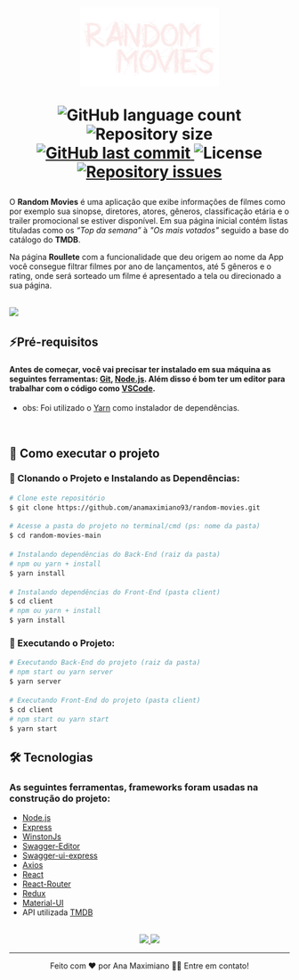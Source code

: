 <h1 align="center">
    <img width="250px" src="./client/src/assets/images/logo.svg">
    
<p>
  <img alt="GitHub language count" src="https://img.shields.io/github/languages/count/anamaximiano93/random-movies?color=%2304D361">

  <img alt="Repository size" src="https://img.shields.io/github/repo-size/anamaximiano93/random-movies">
  
  <a href="https://github.com/anamaximiano93/random-movies/commits/master">
    <img alt="GitHub last commit" src="https://img.shields.io/github/last-commit/anamaximiano93/random-movies">
  </a>   
   <img alt="License" src="https://img.shields.io/badge/license-MIT-brightgreen">

   <a href="https://github.com/anamaximiano93/random-movies/issues">
    <img alt="Repository issues" src="https://img.shields.io/github/issues/anamaximiano93/random-movies.svg">
  </a>
  
 
</p>
</h1>

<p>O <b>Random Movies</b> é uma aplicação que exibe informações de filmes como por exemplo sua sinopse, diretores, atores, gêneros, classificação etária e o trailer promocional se estiver disponível. Em sua página inicial contém listas tituladas como os <i>“Top da semana”</i> à <i>"Os mais votados"</i> seguido a base do catálogo do <b>TMDB</b>.</p>

<p> Na página <b>Roullete</b> com a funcionalidade que deu origem ao nome da App você consegue filtrar filmes por ano de lançamentos, até 5 gêneros e o rating, onde será sorteado um filme é apresentado a tela ou direcionado a sua página.</p>

<br>
<img src="https://docs.google.com/uc?id=1R-KA7_hMBI_TDcLeo4jHNpeRZCRqzmHV">
<br>

## ⚡Pré-requisitos

#### Antes de começar, você vai precisar ter instalado em sua máquina as seguintes ferramentas: [Git](https://git-scm.com), [Node.js](https://nodejs.org/en/). Além disso é bom ter um editor para trabalhar com o código como [VSCode](https://code.visualstudio.com/).

- obs: Foi utilizado o [Yarn](https://yarnpkg.com/) como instalador de dependências.

<br>

## 🚀 Como executar o projeto

### 🎲 Clonando o Projeto e Instalando as Dependências:

```bash
# Clone este repositório
$ git clone https://github.com/anamaximiano93/random-movies.git

# Acesse a pasta do projeto no terminal/cmd (ps: nome da pasta)
$ cd random-movies-main

# Instalando dependências do Back-End (raiz da pasta)
# npm ou yarn + install
$ yarn install

# Instalando dependências do Front-End (pasta client)
$ cd client
# npm ou yarn + install
$ yarn install

```

### 🎲 Executando o Projeto:

```bash
# Executando Back-End do projeto (raiz da pasta)
# npm start ou yarn server
$ yarn server

# Executando Front-End do projeto (pasta client)
$ cd client
# npm start ou yarn start
$ yarn start

```

## 🛠 Tecnologias

### As seguintes ferramentas, frameworks foram usadas na construção do projeto:

- [Node.js](https://nodejs.org/en/)
- [Express](https://expressjs.com/pt-br/)
- [WinstonJs](https://github.com/winstonjs/winston)
- [Swagger-Editor](https://swagger.io/tools/swagger-editor/)
- [Swagger-ui-express](https://www.npmjs.com/package/swagger-ui-express)
- [Axios](https://github.com/axios/axios)
- [React](https://pt-br.reactjs.org/)
- [React-Router](https://reactrouter.com/web/guides/quick-start)
- [Redux](https://redux.js.org/)
- [Material-UI](https://material-ui.com/)
- API utilizada [TMDB](https://www.themoviedb.org/documentation/api)

<br>

<div align="center">
<a href="http://random-movies-app.herokuapp.com/api/api-docs/" target="_blank">

<img src="https://img.shields.io/badge/Swagger-Doc-green?style=for-the-badge&logo=swagger">

</a>
<a href="https://random-movies-app.herokuapp.com/" target="_blank">

<img src="https://img.shields.io/badge/Heroku-App-blueviolet?style=for-the-badge&logo=heroku">

</a>

</div>

---

<p align="center">
Feito com ❤️ por Ana Maximiano 👋🏽 Entre em contato!
</p>
